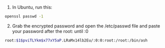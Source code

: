 1. In Ubuntu, run this:
```sh
openssl passwd -1
```

2. Grab the encrypted password and open the /etc/passwd file and paste your password after the root: until :0
```sh
root:$1$pviTLYkm$x77xY5aP.LRaMx14lb2Eu/:0:0:root:/root:/bin/ash
```
